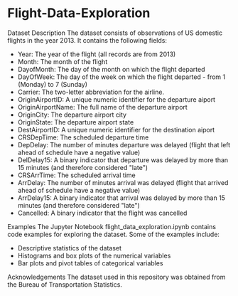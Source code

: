 # Flight-Data-Exploration

Dataset Description
The dataset consists of observations of US domestic flights in the year 2013. It contains the following fields:
- Year: The year of the flight (all records are from 2013)
- Month: The month of the flight
- DayofMonth: The day of the month on which the flight departed
- DayOfWeek: The day of the week on which the flight departed - from 1 (Monday) to 7 (Sunday)
- Carrier: The two-letter abbreviation for the airline.
- OriginAirportID: A unique numeric identifier for the departure aiport
- OriginAirportName: The full name of the departure airport
- OriginCity: The departure airport city
- OriginState: The departure airport state
- DestAirportID: A unique numeric identifier for the destination aiport
- CRSDepTime: The scheduled departure time
- DepDelay: The number of minutes departure was delayed (flight that left ahead of schedule have a negative value)
- DelDelay15: A binary indicator that departure was delayed by more than 15 minutes (and therefore considered "late")
- CRSArrTime: The scheduled arrival time
- ArrDelay: The number of minutes arrival was delayed (flight that arrived ahead of schedule have a negative value)
- ArrDelay15: A binary indicator that arrival was delayed by more than 15 minutes (and therefore considered "late")
- Cancelled: A binary indicator that the flight was cancelled

Examples
The Jupyter Notebook flight_data_exploration.ipynb contains code examples for exploring the dataset. Some of the examples include:
- Descriptive statistics of the dataset
- Histograms and box plots of the numerical variables
- Bar plots and pivot tables of categorical variables


Acknowledgements
The dataset used in this repository was obtained from the Bureau of Transportation Statistics.
